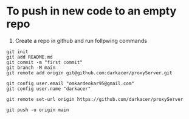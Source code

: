 # To push in new code to an empty repo
1. Create a repo in github and run follpwing commands

```
git init
git add README.md
git commit -m "first commit"
git branch -M main
git remote add origin git@github.com:darkacer/proxyServer.git

git config user.email "omkardeokar95@gmail.com"
git config user.name "darkacer"

git remote set-url origin https://github.com/darkacer/proxyServer

git push -u origin main
```
